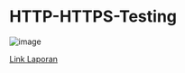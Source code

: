 # HTTP-HTTPS-Testing
![image](https://github.com/Osvaldo-Kurniawan/HTTP-HTTPS-Testing/assets/108170210/2f2e0a0f-f9c2-49a0-91fd-2c776fb5a98b)


<a href="https://docs.google.com/document/d/14ZOXYS89hF2qDAoHd2MPwRc6CrJDIEoeDGfINZOFGGI/edit?usp=sharing"> Link Laporan </a>
